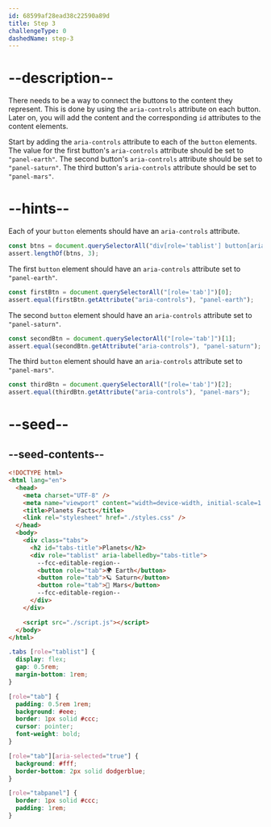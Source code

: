 ```yaml
---
id: 68599af28ead38c22590a89d
title: Step 3
challengeType: 0
dashedName: step-3
---
```


# --description--

There needs to be a way to connect the buttons to the content they represent. This is done by using the `aria-controls` attribute on each button. Later on, you will add the content and the corresponding `id` attributes to the content elements.

Start by adding the `aria-controls` attribute to each of the `button` elements. The value for the first button's `aria-controls` attribute should be set to `"panel-earth"`. The second button's `aria-controls` attribute should be set to `"panel-saturn"`. The third button's `aria-controls` attribute should be set to `"panel-mars"`.

# --hints--

Each of your `button` elements should have an `aria-controls` attribute.

```js
const btns = document.querySelectorAll("div[role='tablist'] button[aria-controls]");
assert.lengthOf(btns, 3);
```

The first `button` element should have an `aria-controls` attribute set to `"panel-earth"`.

```js
const firstBtn = document.querySelectorAll("[role='tab']")[0];
assert.equal(firstBtn.getAttribute("aria-controls"), "panel-earth");
``` 

The second `button` element should have an `aria-controls` attribute set to `"panel-saturn"`.

```js
const secondBtn = document.querySelectorAll("[role='tab']")[1];
assert.equal(secondBtn.getAttribute("aria-controls"), "panel-saturn");
```

The third `button` element should have an `aria-controls` attribute set to `"panel-mars"`.

```js
const thirdBtn = document.querySelectorAll("[role='tab']")[2];
assert.equal(thirdBtn.getAttribute("aria-controls"), "panel-mars");
```

# --seed--

## --seed-contents--

```html
<!DOCTYPE html>
<html lang="en">
  <head>
    <meta charset="UTF-8" />
    <meta name="viewport" content="width=device-width, initial-scale=1.0" />
    <title>Planets Facts</title>
    <link rel="stylesheet" href="./styles.css" />
  </head>
  <body>
    <div class="tabs">
      <h2 id="tabs-title">Planets</h2>
      <div role="tablist" aria-labelledby="tabs-title">
        --fcc-editable-region--
        <button role="tab">🌍 Earth</button>
        <button role="tab">🪐 Saturn</button>
        <button role="tab">🔴 Mars</button>
        --fcc-editable-region--
      </div>
    </div>

    <script src="./script.js"></script>
  </body>
</html>
```

```css
.tabs [role="tablist"] {
  display: flex;
  gap: 0.5rem;
  margin-bottom: 1rem;
}

[role="tab"] {
  padding: 0.5rem 1rem;
  background: #eee;
  border: 1px solid #ccc;
  cursor: pointer;
  font-weight: bold;
}

[role="tab"][aria-selected="true"] {
  background: #fff;
  border-bottom: 2px solid dodgerblue;
}

[role="tabpanel"] {
  border: 1px solid #ccc;
  padding: 1rem;
}
```

